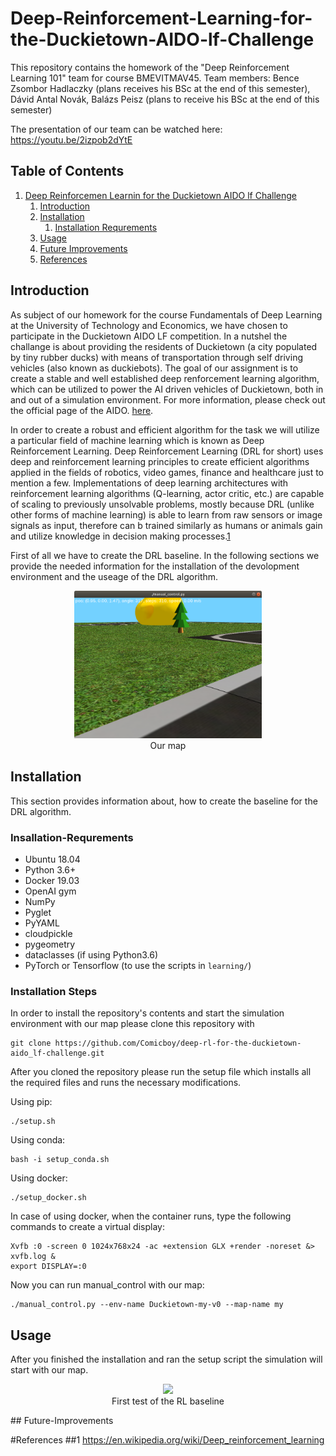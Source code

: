 # Deep-Reinforcement-Learning-for-the-Duckietown-AIDO-lf-Challenge

This repository contains the homework of the "Deep Reinforcement Learning 101" team for course BMEVITMAV45.
Team members: Bence Zsombor Hadlaczky (plans receives his BSc at the end of this semester), Dávid Antal Novák, Balázs Peisz (plans to receive his BSc at the end of this semester)

The presentation of our team can be watched here: https://youtu.be/2izpob2dYtE

## Table of Contents
1. [Deep Reinforcemen Learnin for the Duckietown AIDO lf  Challenge](#Deep-Reinforcement-Learning-for-the-Duckietown-AIDO-lf-Challenge)
    1. [Introduction](#Introduction)
    2. [Installation](#Installation)
       1. [Installation Requrements](#Insallation-Requrements)
    3. [Usage](#Usage)
    4. [Future Improvements](#Future-Improvements)
    5. [References](#References)

## Introduction
As subject of our homework for the course Fundamentals of Deep Learning at the University of Technology and Economics, we have chosen to participate in the Duckietown AIDO LF competition. In a nutshel the challange is about providing the residents of Duckietown (a city populated by tiny rubber ducks) with means of transportation through self driving vehicles (also known as duckiebots). The goal of our assignment is to create a stable and well established deep renforcement learning algorithm, which can be utilized to power the AI driven vehicles of Duckietown, both in and out of a simulation environment. For more information, please check out the official page of the AIDO. [here](https://www.duckietown.org/research/ai-driving-olympics).

In order to create a robust and efficient algorithm for the task we will utilize a particular field of machine learning which is known as Deep Reinforcement Learning. Deep Reinforcement Learning (DRL for short) uses deep and reinforcement learning principles to create efficient algorithms applied in the fields of robotics, video games, finance and healthcare just to mention a few. Implementations of deep learning architectures with reinforcement learning algorithms (Q-learning, actor critic, etc.) are capable of scaling to previously unsolvable problems, mostly because DRL (unlike other forms of machine learning) is able to learn from raw sensors or image signals as input, therefore can b trained similarly as humans or animals gain and utilize knowledge in decision making processes.[1](#1)



First of all we have to create the DRL baseline.
In the following sections we provide the needed information for the installation of the devolopment environment and the useage of the DRL algorithm.

<p align="center">
<img src="media/mymap.png" width="300px"><br>
Our map
</p>

## Installation

This section provides information about, how to create the baseline for the DRL algorithm.

### Insallation-Requrements

- Ubuntu 18.04
- Python 3.6+
- Docker 19.03
- OpenAI gym
- NumPy
- Pyglet
- PyYAML
- cloudpickle
- pygeometry
- dataclasses (if using Python3.6)
- PyTorch or Tensorflow (to use the scripts in `learning/`)

### Installation Steps
 In order to install the repository's contents and start the simulation environment with our map please clone this repository with


    git clone https://github.com/Comicboy/deep-rl-for-the-duckietown-aido_lf-challenge.git

After you cloned the repository please run the setup file which installs all the required files and runs the necessary modifications.

Using pip:

    ./setup.sh

Using conda:

    bash -i setup_conda.sh


Using docker:

    ./setup_docker.sh

In case of using docker, when the container runs, type the following commands to create a virtual display:

    Xvfb :0 -screen 0 1024x768x24 -ac +extension GLX +render -noreset &> xvfb.log &
    export DISPLAY=:0

Now you can run manual_control with our map:

    ./manual_control.py --env-name Duckietown-my-v0 --map-name my

## Usage   

After you finished the installation and ran the setup script the simulation will start with our map.

<p align="center">
<img src="media/pogogif.gif" width="300px"><br>
First test of the RL baseline
</p>
## Future-Improvements

#References
##1 https://en.wikipedia.org/wiki/Deep_reinforcement_learning
